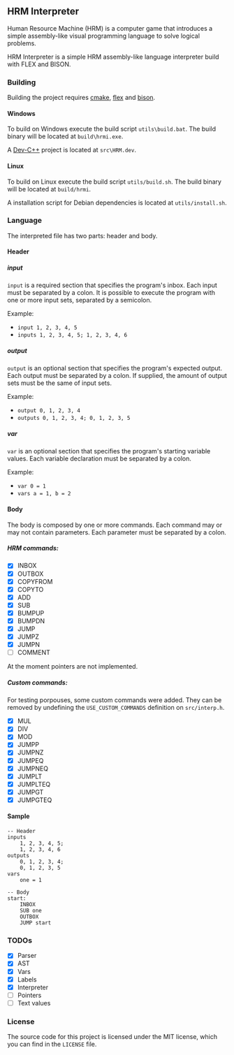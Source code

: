 ## HRM Interpreter
Human Resource Machine (HRM) is a computer game that introduces a simple assembly-like visual programming language to solve logical problems.

HRM Interpreter is a simple HRM assembly-like language interpreter build with FLEX and BISON.

### Building
Building the project requires [cmake](https://cmake.org/download/), [flex](https://github.com/westes/flex) and [bison](https://www.gnu.org/software/bison/).

#### Windows
To build on Windows execute the build script `utils\build.bat`. The build binary will be located at `build\hrmi.exe`.

A [Dev-C++](https://www.bloodshed.net/) project is located at `src\HRM.dev`.

#### Linux
To build on Linux execute the build script `utils/build.sh`. The build binary will be located at `build/hrmi`.

A installation script for Debian dependencies is located at `utils/install.sh`.

### Language
The interpreted file has two parts: header and body.

#### Header
##### input
`input` is a required section that specifies the program's inbox. Each input must be separated by a colon. It is possible to execute the program with one or more input sets, separated by a semicolon.

Example:
- `input 1, 2, 3, 4, 5`
- `inputs 1, 2, 3, 4, 5; 1, 2, 3, 4, 6`

##### output
`output` is an optional section that specifies the program's expected output. Each output must be separated by a colon. If supplied, the amount of output sets must be the same of input sets.

Example:
- `output 0, 1, 2, 3, 4`
- `outputs 0, 1, 2, 3, 4; 0, 1, 2, 3, 5`

##### var
`var` is an optional section that specifies the program's starting variable values. Each variable declaration must be separated by a colon.

Example:
- `var 0 = 1`
- `vars a = 1, b = 2`

#### Body
The body is composed by one or more commands. Each command may or may not contain parameters. Each parameter must be separated by a colon.

##### HRM commands:
- [x] INBOX
- [x] OUTBOX
- [x] COPYFROM
- [x] COPYTO
- [x] ADD
- [x] SUB
- [x] BUMPUP
- [x] BUMPDN
- [x] JUMP
- [x] JUMPZ
- [x] JUMPN
- [ ] COMMENT

At the moment pointers are not implemented.

##### Custom commands:
For testing porpouses, some custom commands were added. They can be removed by undefining the `USE_CUSTOM_COMMANDS` definition on `src/interp.h`.

- [x] MUL
- [x] DIV
- [x] MOD
- [x] JUMPP
- [x] JUMPNZ
- [x] JUMPEQ
- [x] JUMPNEQ
- [x] JUMPLT
- [x] JUMPLTEQ
- [x] JUMPGT
- [x] JUMPGTEQ

#### Sample
```
-- Header
inputs
    1, 2, 3, 4, 5;
    1, 2, 3, 4, 6
outputs
    0, 1, 2, 3, 4;
    0, 1, 2, 3, 5
vars
    one = 1

-- Body
start:
    INBOX
    SUB one
    OUTBOX
    JUMP start
```

### TODOs
- [x] Parser
- [x] AST
- [x] Vars
- [x] Labels
- [x] Interpreter
- [ ] Pointers
- [ ] Text values

### License
The source code for this project is licensed under the MIT license, which you can find in the `LICENSE` file.
